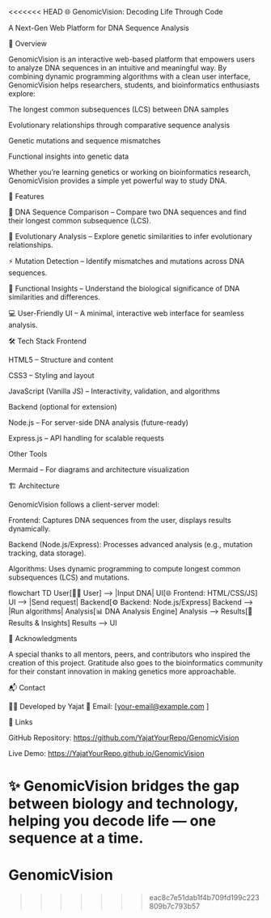 <<<<<<< HEAD
🌐 GenomicVision: Decoding Life Through Code

A Next-Gen Web Platform for DNA Sequence Analysis

📖 Overview

GenomicVision is an interactive web-based platform that empowers users to analyze DNA sequences in an intuitive and meaningful way.
By combining dynamic programming algorithms with a clean user interface, GenomicVision helps researchers, students, and bioinformatics enthusiasts explore:

The longest common subsequences (LCS) between DNA samples

Evolutionary relationships through comparative sequence analysis

Genetic mutations and sequence mismatches

Functional insights into genetic data

Whether you’re learning genetics or working on bioinformatics research, GenomicVision provides a simple yet powerful way to study DNA.

🚀 Features

🧬 DNA Sequence Comparison – Compare two DNA sequences and find their longest common subsequence (LCS).

🌱 Evolutionary Analysis – Explore genetic similarities to infer evolutionary relationships.

⚡ Mutation Detection – Identify mismatches and mutations across DNA sequences.

🔎 Functional Insights – Understand the biological significance of DNA similarities and differences.

💻 User-Friendly UI – A minimal, interactive web interface for seamless analysis.

🛠️ Tech Stack
Frontend

HTML5 – Structure and content

CSS3 – Styling and layout

JavaScript (Vanilla JS) – Interactivity, validation, and algorithms

Backend (optional for extension)

Node.js – For server-side DNA analysis (future-ready)

Express.js – API handling for scalable requests

Other Tools

Mermaid – For diagrams and architecture visualization

🏗️ Architecture

GenomicVision follows a client-server model:

Frontend: Captures DNA sequences from the user, displays results dynamically.

Backend (Node.js/Express): Processes advanced analysis (e.g., mutation tracking, data storage).

Algorithms: Uses dynamic programming to compute longest common subsequences (LCS) and mutations.

flowchart TD
    User[👩‍💻 User] --> |Input DNA| UI[🌐 Frontend: HTML/CSS/JS]
    UI --> |Send request| Backend[⚙️ Backend: Node.js/Express]
    Backend --> |Run algorithms| Analysis[📊 DNA Analysis Engine]
    Analysis --> Results[📝 Results & Insights]
    Results --> UI

🙌 Acknowledgments

A special thanks to all mentors, peers, and contributors who inspired the creation of this project.
Gratitude also goes to the bioinformatics community for their constant innovation in making genetics more approachable.

📬 Contact

👨‍💻 Developed by Yajat
📧 Email: [your-email@example.com
]

🔗 Links

GitHub Repository: https://github.com/YajatYourRepo/GenomicVision

Live Demo: https://YajatYourRepo.github.io/GenomicVision

✨ GenomicVision bridges the gap between biology and technology, helping you decode life — one sequence at a time.
=======
# GenomicVision
>>>>>>> eac8c7e51dab1f4b709fd199c223809b7c793b57
